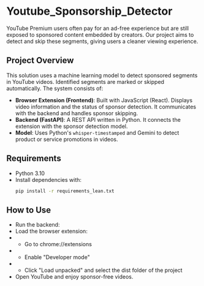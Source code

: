 # Youtube_Sponsorship_Detector

YouTube Premium users often pay for an ad-free experience but are still exposed to sponsored content embedded by creators. Our project aims to detect and skip these segments, giving users a cleaner viewing experience.

## Project Overview

This solution uses a machine learning model to detect sponsored segments in YouTube videos. Identified segments are marked or skipped automatically. The system consists of:

- **Browser Extension (Frontend)**: Built with JavaScript (React). Displays video information and the status of sponsor detection. It communicates with the backend and handles sponsor skipping.
- **Backend (FastAPI)**: A REST API written in Python. It connects the extension with the sponsor detection model.
- **Model**: Uses Python's `whisper-timestamped` and Gemini to detect product or service promotions in videos.

## Requirements

- Python 3.10
- Install dependencies with:
  ```bash
  pip install -r requirements_lean.txt

## How to Use
- Run the backend:
- Load the browser extension:
- - Go to chrome://extensions
- - Enable "Developer mode"
- - Click "Load unpacked" and select the dist folder of the project
- Open YouTube and enjoy sponsor-free videos.


